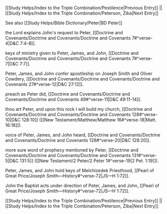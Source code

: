 [[Study Helps/Index to the Triple Combination/Pestilence|Previous Entry]]  ||  [[Study Helps/Index to the Triple Combination/Peterson, Ziba|Next Entry]]

 See also [[Study Helps/Bible Dictionary/Peter|BD Peter]]

 the Lord explains John's request to Peter, [[Doctrine and Covenants/Doctrine and Covenants/Doctrine and Covenants 7#^verse-4|D&C 7:4-8]].

 keys of ministry given to Peter, James, and John, [[Doctrine and Covenants/Doctrine and Covenants/Doctrine and Covenants 7#^verse-7|D&C 7:7]].

 Peter, James, and John confer apostleship on Joseph Smith and Oliver Cowdery, [[Doctrine and Covenants/Doctrine and Covenants/Doctrine and Covenants 27#^verse-12|D&C 27:12]].

 preach as Peter did, [[Doctrine and Covenants/Doctrine and Covenants/Doctrine and Covenants 49#^verse-11|D&C 49:11-14]].

 thou art Peter, and upon this rock I will build my church, [[Doctrine and Covenants/Doctrine and Covenants/Doctrine and Covenants 128#^verse-10|D&C 128:10]] ([[New Testament/Matthew/Matthew 16#^verse-18|Matt. 16:18]]).

 voice of Peter, James, and John heard, [[Doctrine and Covenants/Doctrine and Covenants/Doctrine and Covenants 128#^verse-20|D&C 128:20]].

 more sure word of prophecy mentioned by Peter, [[Doctrine and Covenants/Doctrine and Covenants/Doctrine and Covenants 131#^verse-5|D&C 131:5]] ([[New Testament/2 Peter/2 Peter 1#^verse-19|2 Pet. 1:19]]).

 Peter, James, and John hold keys of Melchizedek Priesthood, [[Pearl of Great Price/Joseph Smith—History#^verse-72|JS—H 1:72]].

 John the Baptist acts under direction of Peter, James, and John, [[Pearl of Great Price/Joseph Smith—History#^verse-72|JS—H 1:72]].

[[Study Helps/Index to the Triple Combination/Pestilence|Previous Entry]]  ||  [[Study Helps/Index to the Triple Combination/Peterson, Ziba|Next Entry]]